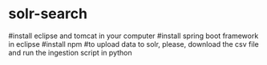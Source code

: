 # solr-search

#install eclipse and tomcat in your computer
#install spring boot framework in eclipse
#install npm
#to upload data to solr, please, download the csv file and run the ingestion script in python
#
